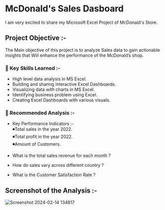 # McDonald's Sales Dasboard
I am very excited to share my Microsoft Excel Project of McDonald's Store.

## Project Objective :-
The Main objective of this project is to analyze Sales data to gain 
actionable insights that Will enhance the performance of the McDonald’s shop.


### 📌 Key Skills Learned :-
- High level data analysis in MS Excel.     
- Building and sharing interactive Excel Dashboards.     
- Visualizing data with charts in MS Excel.      
- Identifying business problem using Excel.       
- Creating Excel Dashboards with various visuals.       

### 📌 Recommended Analysis :-
- Key Performance Indicators :-                   
              ◾Total sales in the year 2022.            
              ◾Total profit in the year 2022.            
              ◾Amount of Customers.              

- What is the total sales revenue for each month ?
- How do sales vary across different country ?
- What is the Customer Satisfaction Rate ?


## Screenshot of the Analysis :-
![Screenshot 2024-02-14 134817](https://github.com/MyProjects-5/McDonald-s-Sales-Dashboard/assets/140932670/70e7df07-8d87-446e-83c5-c297c950d08f)

